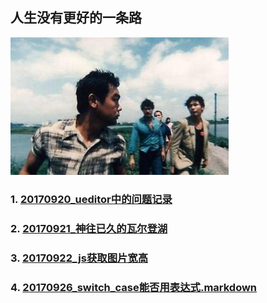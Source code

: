 ## 人生没有更好的一条路
![image](https://github.com/qingfengmy/blogs/raw/master/sources/time.jpg)
### 1. [20170920_ueditor中的问题记录](https://github.com/qingfengmy/blogs/blob/master/articles/20170920_ueditor%E4%B8%AD%E7%9A%84%E9%97%AE%E9%A2%98%E8%AE%B0%E5%BD%95.markdown)
### 2. [20170921_神往已久的瓦尔登湖](https://github.com/qingfengmy/blogs/blob/master/articles/20170921_%E7%A5%9E%E5%BE%80%E5%B7%B2%E4%B9%85%E7%9A%84%E7%93%A6%E5%B0%94%E7%99%BB%E6%B9%96.markdown)
### 3. [20170922_js获取图片宽高](https://github.com/qingfengmy/blogs/blob/master/articles/20170922_js%E8%8E%B7%E5%8F%96%E5%9B%BE%E7%89%87%E5%AE%BD%E9%AB%98.markdown)
### 4. [20170926_switch_case能否用表达式.markdown](https://github.com/qingfengmy/blogs/blob/master/articles/20170926_switch_case%E8%83%BD%E5%90%A6%E7%94%A8%E8%A1%A8%E8%BE%BE%E5%BC%8F.markdown)
